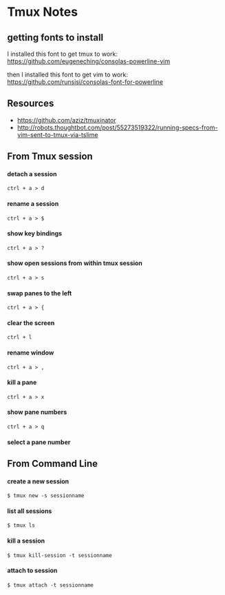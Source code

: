 # Tmux Notes

## getting fonts to install

I installed this font to get tmux to work: https://github.com/eugeneching/consolas-powerline-vim

then I installed this font to get vim to work: https://github.com/runsisi/consolas-font-for-powerline

## Resources

* https://github.com/aziz/tmuxinator
* http://robots.thoughtbot.com/post/55273519322/running-specs-from-vim-sent-to-tmux-via-tslime

## From Tmux session

#### detach a session

	ctrl + a > d

#### rename a session

	ctrl + a > $

#### show key bindings

	ctrl + a > ?

#### show open sessions from within tmux session

	ctrl + a > s

#### swap panes to the left

	ctrl + a > {

#### clear the screen

	ctrl + l
	
#### rename window

	ctrl + a > ,
	
#### kill a pane

	ctrl + a > x
	
#### show pane numbers

	ctrl + a > q
	
#### select a pane number

## From Command Line

#### create a new session

	$ tmux new -s sessionname
	
#### list all sessions

	$ tmux ls
	
#### kill a session 

	$ tmux kill-session -t sessionname
	
#### attach to session

	$ tmux attach -t sessionname
	

